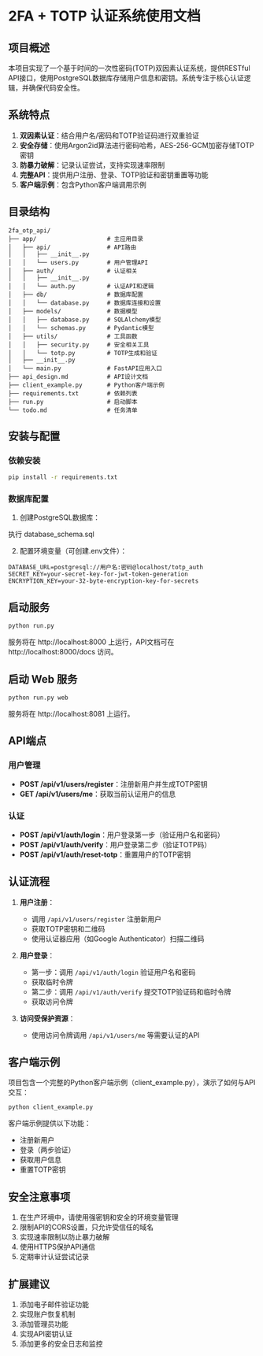 # 2FA + TOTP 认证系统使用文档

## 项目概述

本项目实现了一个基于时间的一次性密码(TOTP)双因素认证系统，提供RESTful API接口，使用PostgreSQL数据库存储用户信息和密钥。系统专注于核心认证逻辑，并确保代码安全性。

## 系统特点

1. **双因素认证**：结合用户名/密码和TOTP验证码进行双重验证
2. **安全存储**：使用Argon2id算法进行密码哈希，AES-256-GCM加密存储TOTP密钥
3. **防暴力破解**：记录认证尝试，支持实现速率限制
4. **完整API**：提供用户注册、登录、TOTP验证和密钥重置等功能
5. **客户端示例**：包含Python客户端调用示例

## 目录结构

```
2fa_otp_api/
├── app/                    # 主应用目录
│   ├── api/                # API路由
│   │   ├── __init__.py
│   │   └── users.py        # 用户管理API
│   ├── auth/               # 认证相关
│   │   ├── __init__.py
│   │   └── auth.py         # 认证API和逻辑
│   ├── db/                 # 数据库配置
│   │   └── database.py     # 数据库连接和设置
│   ├── models/             # 数据模型
│   │   ├── database.py     # SQLAlchemy模型
│   │   └── schemas.py      # Pydantic模型
│   ├── utils/              # 工具函数
│   │   ├── security.py     # 安全相关工具
│   │   └── totp.py         # TOTP生成和验证
│   ├── __init__.py
│   └── main.py             # FastAPI应用入口
├── api_design.md           # API设计文档
├── client_example.py       # Python客户端示例
├── requirements.txt        # 依赖列表
├── run.py                  # 启动脚本
└── todo.md                 # 任务清单
```

## 安装与配置

### 依赖安装

```bash
pip install -r requirements.txt
```

### 数据库配置

1. 创建PostgreSQL数据库：

执行 database_schema.sql

2. 配置环境变量（可创建.env文件）：

```
DATABASE_URL=postgresql://用户名:密码@localhost/totp_auth
SECRET_KEY=your-secret-key-for-jwt-token-generation
ENCRYPTION_KEY=your-32-byte-encryption-key-for-secrets
```

## 启动服务

```bash
python run.py
```

服务将在 http://localhost:8000 上运行，API文档可在 http://localhost:8000/docs 访问。

## 启动 Web 服务

```bash
python run.py web
```

服务将在 http://localhost:8081 上运行。

## API端点

### 用户管理

- **POST /api/v1/users/register**：注册新用户并生成TOTP密钥
- **GET /api/v1/users/me**：获取当前认证用户的信息

### 认证

- **POST /api/v1/auth/login**：用户登录第一步（验证用户名和密码）
- **POST /api/v1/auth/verify**：用户登录第二步（验证TOTP码）
- **POST /api/v1/auth/reset-totp**：重置用户的TOTP密钥

## 认证流程

1. **用户注册**：
   - 调用 `/api/v1/users/register` 注册新用户
   - 获取TOTP密钥和二维码
   - 使用认证器应用（如Google Authenticator）扫描二维码

2. **用户登录**：
   - 第一步：调用 `/api/v1/auth/login` 验证用户名和密码
   - 获取临时令牌
   - 第二步：调用 `/api/v1/auth/verify` 提交TOTP验证码和临时令牌
   - 获取访问令牌

3. **访问受保护资源**：
   - 使用访问令牌调用 `/api/v1/users/me` 等需要认证的API

## 客户端示例

项目包含一个完整的Python客户端示例（client_example.py），演示了如何与API交互：

```bash
python client_example.py
```

客户端示例提供以下功能：

- 注册新用户
- 登录（两步验证）
- 获取用户信息
- 重置TOTP密钥

## 安全注意事项

1. 在生产环境中，请使用强密钥和安全的环境变量管理
2. 限制API的CORS设置，只允许受信任的域名
3. 实现速率限制以防止暴力破解
4. 使用HTTPS保护API通信
5. 定期审计认证尝试记录

## 扩展建议

1. 添加电子邮件验证功能
2. 实现账户恢复机制
3. 添加管理员功能
4. 实现API密钥认证
5. 添加更多的安全日志和监控
